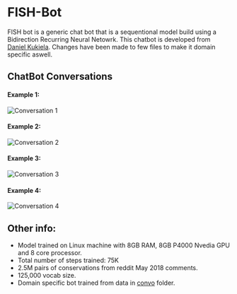 # FISH-Bot

FISH bot is a generic chat bot that is a sequentional model build using a Bidirection Recurring Neural Netowrk. This chatbot is developed from [Daniel Kukiela](https://github.com/daniel-kukiela/nmt-chatbot). Changes have been made to few files to make it domain specific aswell. 

## ChatBot Conversations

#### Example 1:
![Conversation 1](https://github.com/tarunkolla/FISHBot/blob/master/res/convo1.png)
#### Example 2:
![Conversation 2](https://github.com/tarunkolla/FISHBot/blob/master/res/convo2.png)
#### Example 3:
![Conversation 3](https://github.com/tarunkolla/FISHBot/blob/master/res/convo3.png)
#### Example 4:
![Conversation 4](https://github.com/tarunkolla/FISHBot/blob/master/res/convo4.png)

## Other info:

* Model trained on Linux machine with 8GB RAM, 8GB P4000 Nvedia GPU and 8 core processor.
* Total number of steps trained: 75K
* 2.5M pairs of conservations from reddit May 2018 comments.
* 125,000 vocab size.
* Domain specific bot trained from data in [convo](https://github.com/tarunkolla/FISHBot/tree/master/nmt-chatbot/convo) folder.
